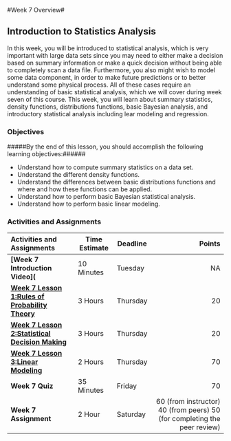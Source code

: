 #Week 7 Overview#
## Introduction to Statistics Analysis ##

In this week, you will be introduced to statistical analysis, which is very important with large data sets since you may need to either make a decision based on summary information or make a quick decision without being able to completely scan a data file. Furthermore, you also might wish to model some data component, in order to make future predictions or to better understand some physical process. All of these cases require an understanding of basic statistical analysis, which we will cover during week seven of this course. This week, you will learn about summary statistics, density functions, distributions functions, basic Bayesian analysis, and introductory statistical analysis including lear modeling and regression.

### Objectives ###

#####By the end of this lesson, you should accomplish the following learning objectives:######

- Understand how to compute summary statistics on a data set.
- Understand the different density functions.
- Understand the differences between basic distributions functions and where and how these functions can be applied.
- Understand how to perform basic Bayesian statistical analysis.
- Understand how to perform basic linear modeling.


### Activities and Assignments ###

|Activities and Assignments | Time Estimate | Deadline | Points|
|:------| -----|-------|----------:|
|**[Week 7 Introduction Video](**|10 Minutes|Tuesday|NA|
|**[Week 7 Lesson 1:Rules of Probability Theory](https://github.com/UI-DataScience/info490-sp15/blob/master/Week7/lesson1.md)**| 3 Hours |Thursday| 20|
|**[Week 7 Lesson 2:Statistical Decision Making](https://github.com/UI-DataScience/info490-sp15/blob/master/Week7/lesson2.md)**| 3 Hours | Thursday | 20 |
|**[Week 7 Lesson 3:Linear Modeling](https://github.com/UI-DataScience/info490-sp15/blob/master/Week7/lesson3.md)**| 2 Hours | Thursday| 70 |
|**Week 7 Quiz**| 35 Minutes | Friday | 70|
|**Week 7 Assignment**| 2 Hour | Saturday | 60 (from instructor) 40 (from peers) 50 (for completing the peer review) | 

